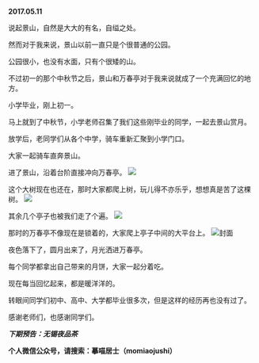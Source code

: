 
          
**2017.05.11**

说起景山，自然是大大的有名，自缢之处。

然而对于我来说，景山以前一直只是个很普通的公园。

公园很小，也没有水面，只有个很矮的山。

不过初一的那个中秋节之后，景山和万春亭对于我来说就成了一个充满回忆的地方。

小学毕业，刚上初一。

马上就到了中秋节，小学老师召集了我们这些刚毕业的同学，一起去景山赏月。

放学后，老同学们从各个中学，骑车重新汇聚到小学门口。

大家一起骑车直奔景山。

进了景山，沿着台阶直接冲向万春亭。
![](http://wx3.sinaimg.cn/large/627d9660ly1ffh0ozmly5j20yg0mzajk.jpg)


这个大树现在也还在，那时大家都爬上树，玩儿得不亦乐乎，想想真是苦了这棵树。
![](http://wx3.sinaimg.cn/large/627d9660ly1ffh0oz70gyj20yg0mzal4.jpg)


其余几个亭子也被我们走了个遍。
![](http://wx3.sinaimg.cn/large/627d9660ly1ffh0oyt2afj20yg0mzgtt.jpg)


那时的万春亭不像现在是锁着的，大家爬上亭子中间的大平台上。
![](http://wx3.sinaimg.cn/large/627d9660ly1ffh0ozetwpj20yg0mzdom.jpg)封面


夜色落下了，圆月出来了，月光洒进万春亭。

每个同学都拿出自己带来的月饼，大家一起分着吃。

现在每当回忆起来，都是暖洋洋的。

转眼间同学们初中、高中、大学都毕业很多次，但是这样的经历再也没有过了。

感谢老师们，也感谢同学们。


***下期预告：无锡夜品茶***


**个人微信公众号，请搜索：摹喵居士（momiaojushi）**

        